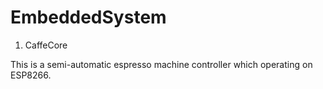 # EmbeddedSystem
1. CaffeCore

This is a semi-automatic espresso machine controller which operating on ESP8266.
